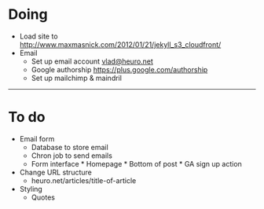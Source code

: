 # Doing

* Load site to http://www.maxmasnick.com/2012/01/21/jekyll_s3_cloudfront/
* Email
  - Set up email account vlad@heuro.net
  - Google authorship https://plus.google.com/authorship
  - Set up mailchimp & maindril

***

# To do

* Email form
  - Database to store email
  - Chron job to send emails
  - Form interface
  		* Homepage
  		* Bottom of post
  		* GA sign up action
* Change URL structure
	- heuro.net/articles/title-of-article
* Styling
	- Quotes